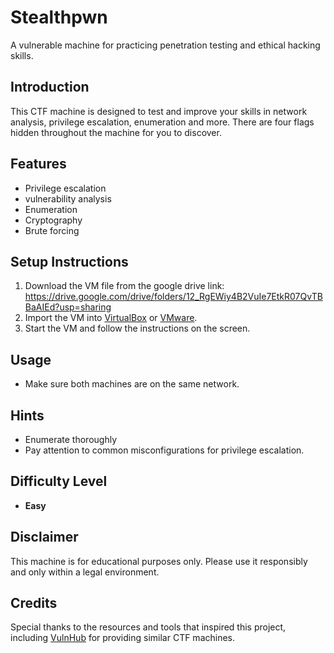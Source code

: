 # Stealthpwn

A vulnerable machine for practicing penetration testing and ethical hacking skills.

## Introduction

This CTF machine is designed to test and improve your skills in network analysis, privilege escalation, enumeration and more. There are four flags hidden throughout the machine for you to discover.

## Features

- Privilege escalation
- vulnerability analysis 
- Enumeration
- Cryptography
- Brute forcing

## Setup Instructions

1. Download the VM file from the google drive link: https://drive.google.com/drive/folders/12_RgEWiy4B2VuIe7EtkR07QvTBBaAIEd?usp=sharing 
2. Import the VM into [VirtualBox](https://www.virtualbox.org/) or [VMware](https://www.vmware.com/).
3. Start the VM and follow the instructions on the screen.

## Usage

- Make sure both machines are on the same network.

## Hints

- Enumerate thoroughly
- Pay attention to common misconfigurations for privilege escalation.

## Difficulty Level

- **Easy**

## Disclaimer

This machine is for educational purposes only. Please use it responsibly and only within a legal environment.

## Credits

Special thanks to the resources and tools that inspired this project, including [VulnHub](https://www.vulnhub.com/) for providing similar CTF machines.
